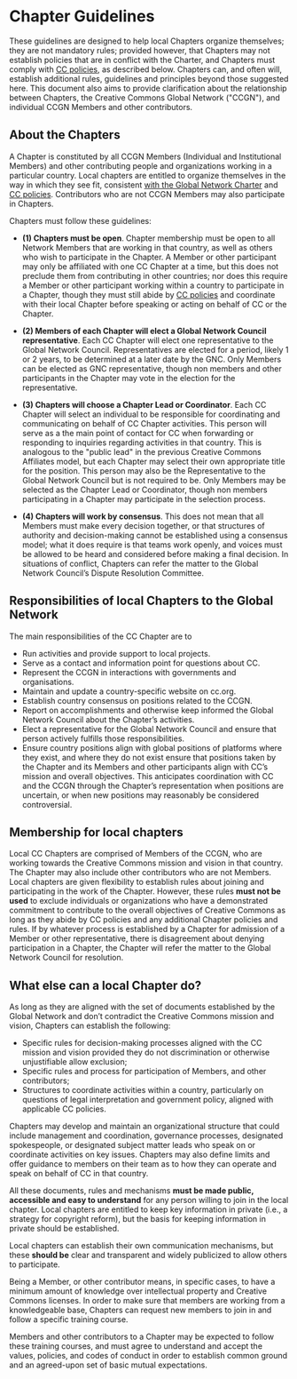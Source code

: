 
# Chapter Guidelines

These guidelines are designed to help local Chapters organize themselves; they are not mandatory rules; provided however, that Chapters may not establish policies that are in conflict with the Charter, and Chapters must comply with [CC policies](https://creativecommons.org/policies), as described below. Chapters can, and often will, establish additional rules, guidelines and principles beyond those suggested here. This document also aims to provide clarification about the relationship between Chapters, the Creative Commons Global Network ("CCGN"), and individual CCGN Members and other contributors. 

## About the Chapters

A Chapter is constituted by all CCGN Members (Individual and Institutional Members) and other contributing people and organizations working in a particular country. Local chapters are entitled to organize themselves in the way in which they see fit, consistent [with the Global Network Charter](https://github.com/creativecommons/global-network-strategy/blob/master/docs/Global_Network_Membership_Charter.md) and [CC policies](https://creativecommons.org/policies). Contributors who are not CCGN Members may also participate in Chapters. 

Chapters must follow these guidelines:

* **(1) Chapters must be open**. Chapter membership must be open to all Network Members that are working in that country, as well as others who wish to participate in the Chapter. A Member or other participant may only be affiliated with one CC Chapter at a time, but this does not preclude them from contributing in other countries; nor does this require a Member or other participant working within a country to participate in a Chapter, though they must still abide by [CC policies](https://creativecommons.org/policies) and coordinate with their local Chapter before speaking or acting on behalf of CC or the Chapter.

* **(2) Members of each Chapter will elect a Global Network Council representative**. Each CC Chapter will elect one representative to the Global Network Council. Representatives are elected for a period, likely 1 or 2 years, to be determined at a later date by the GNC. Only Members can be elected as GNC representative, though non members and other participants in the Chapter may vote in the election for the representative. 

* **(3) Chapters will choose a Chapter Lead or Coordinator**. Each CC Chapter will select an individual to be responsible for coordinating and communicating on behalf of CC Chapter activities. This person will serve as a the main point of contact for CC when forwarding or responding to inquiries regarding activities in that country. This is analogous to the "public lead" in the previous Creative Commons Affiliates model, but each Chapter may select their own appropriate title for the position. This person may also be the Representative to the Global Network Council but is not required to be. Only Members may be selected as the Chapter Lead or Coordinator, though non members participating in a Chapter may participate in the selection process. 

* **(4) Chapters will work by consensus**. This does not mean that all Members must make every decision together, or that structures of authority and decision-making cannot be established using a consensus model; what it does require is that teams work openly, and voices must be allowed to be heard and considered before making a final decision. In situations of conflict, Chapters can refer the matter to the Global Network Council’s Dispute Resolution Committee.

## Responsibilities of local Chapters to the Global Network

The main responsibilities of the CC Chapter are to 

* Run activities and provide support to local projects.
* Serve as a contact and information point for questions about CC.
* Represent the CCGN in interactions with governments and organisations.
* Maintain and update a country-specific website on cc.org. 
* Establish country consensus on positions related to the CCGN.
* Report on accomplishments and otherwise keep informed the Global Network Council about the Chapter’s activities.
* Elect a representative for the Global Network Council and ensure that person actively fulfills those responsibilities.
* Ensure country positions align with global positions of platforms where they exist, and where they do not exist ensure that positions taken by the Chapter and its Members and other participants align with CC’s mission and overall objectives. This anticipates coordination with CC and the CCGN through the Chapter’s representation when positions are uncertain, or when new positions may reasonably be considered controversial.

## Membership for local chapters

Local CC Chapters are comprised of Members of the CCGN, who are working towards the Creative Commons mission and vision in that country. The Chapter may also include other contributors who are not Members. Local chapters are given flexibility to establish rules about joining and participating in the work of the Chapter. However, these rules **must not be used** to exclude individuals or organizations who have a demonstrated commitment to contribute to the overall objectives of Creative Commons as long as they abide by CC policies and any additional Chapter policies and rules. If by whatever process is established by a Chapter for admission of a Member or other representative, there is disagreement about denying participation in a Chapter, the Chapter will refer the matter to the Global Network Council for resolution.

## What else can a local Chapter do?

As long as they are aligned with the set of documents established by the Global Network and don’t contradict the Creative Commons mission and vision, Chapters can establish the following:

* Specific rules for decision-making processes aligned with the CC mission and vision provided they do not discrimination or otherwise unjustifiable allow exclusion;
* Specific rules and process for participation of Members, and other contributors;
* Structures to coordinate activities within a country, particularly on questions of legal interpretation and government policy, aligned with applicable CC policies.

Chapters may develop and maintain an organizational structure that could include management and coordination, governance processes, designated spokespeople, or designated subject matter leads who speak on or coordinate activities on key issues. Chapters may also define limits and offer guidance to members on their team as to how they can operate and speak on behalf of CC in that country.

All these documents, rules and mechanisms **must be made public, accessible and easy to understand** for any person willing to join in the local chapter. Local chapters are entitled to keep key information in private (i.e., a strategy for copyright reform), but the basis for keeping information in private should be established.

Local chapters can establish their own communication mechanisms, but these **should be** clear and transparent and widely publicized to allow others to participate.

Being a Member, or other contributor means, in specific cases, to have a minimum amount of knowledge over intellectual property and Creative Commons licenses. In order to make sure that members are working from a knowledgeable base, Chapters can request new members to join in and follow a specific training course.

Members and other contributors to a Chapter may be expected to follow these training courses, and must agree to understand and accept the values, policies, and codes of conduct in order to establish common ground and an agreed-upon set of basic mutual expectations.


